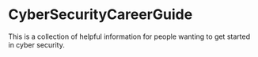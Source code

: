 # CyberSecurityCareerGuide
This is a collection of helpful information for people wanting to get started in cyber security.

